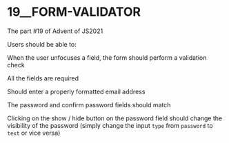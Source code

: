 # 19__FORM-VALIDATOR

The part #19 of Advent of JS2021

Users should be able to:

When the user unfocuses a field, the form should perform a validation check

All the fields are required

Should enter a properly formatted email address

The password and confirm password fields should match

Clicking on the show / hide button on the password
field should change the visibility of the password (simply change the input `type` from `password` to `text` or vice versa)
